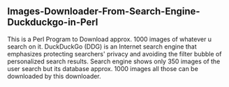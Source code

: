 Images-Downloader-From-Search-Engine-Duckduckgo-in-Perl
-------------------------------------------------------
This is a Perl Program to Download approx. 1000 images of whatever u search on it. DuckDuckGo (DDG) is an Internet search engine that emphasizes protecting searchers' privacy and avoiding the filter bubble of personalized search results. Search engine shows only 350 images of the user search but its database approx. 1000 images all those can be downloaded by this downloader.
